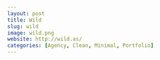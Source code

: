 ```yaml
---
layout: post
title: Wild
slug: wild
image: wild.png
website: http://wild.as/
categories: [Agency, Clean, Minimal, Portfolio]
---
```

